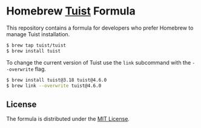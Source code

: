 # Homebrew [Tuist](https://github.com/tuist/tuist) Formula

This repository contains a formula for developers who prefer Homebrew to manage Tuist installation.

```sh
$ brew tap tuist/tuist
$ brew install tuist
```

To change the current version of Tuist use the `link` subcommand with the `--overwrite` flag.

```sh
$ brew install tuist@3.18 tuist@4.6.0
$ brew link --overwrite tuist@4.6.0
```

## License

The formula is distributed under the [MIT License](./LICENSE).
